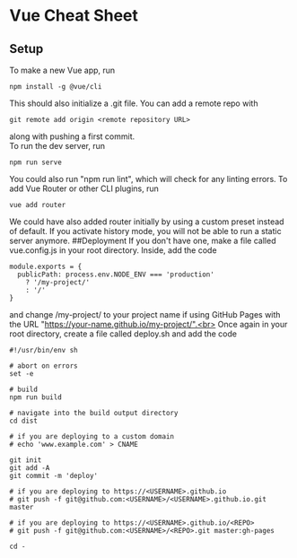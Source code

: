 # Vue Cheat Sheet
## Setup
To make a new Vue app, run
```
npm install -g @vue/cli
```
This should also initialize a .git file. You can add a remote repo with
```
git remote add origin <remote repository URL>
```
along with pushing a first commit.<br>
To run the dev server, run
```
npm run serve
```
You could also run "npm run lint", which will check for any linting errors.
To add Vue Router or other CLI plugins, run
```
vue add router
```
We could have also added router initially by using a custom preset instead of default. If you activate history mode, you will not be able to run a static server anymore.
##Deployment
If you don't have one, make a file called vue.config.js in your root directory. Inside, add the code
```
module.exports = {
  publicPath: process.env.NODE_ENV === 'production'
    ? '/my-project/'
    : '/'
}
```
and change /my-project/ to your project name if using GitHub Pages with the URL "https://your-name.github.io/my-project/".<br>
Once again in your root directory, create a file called deploy.sh and add the code
```
#!/usr/bin/env sh

# abort on errors
set -e

# build
npm run build

# navigate into the build output directory
cd dist

# if you are deploying to a custom domain
# echo 'www.example.com' > CNAME

git init
git add -A
git commit -m 'deploy'

# if you are deploying to https://<USERNAME>.github.io
# git push -f git@github.com:<USERNAME>/<USERNAME>.github.io.git master

# if you are deploying to https://<USERNAME>.github.io/<REPO>
# git push -f git@github.com:<USERNAME>/<REPO>.git master:gh-pages

cd -
```